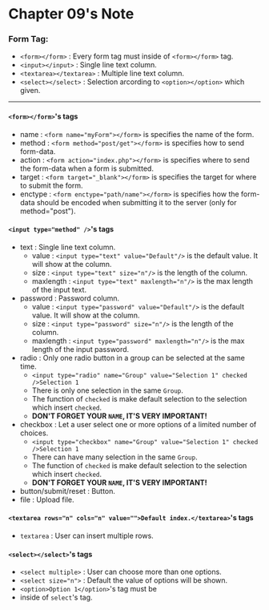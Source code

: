 # Chapter 09's Note

### Form Tag: </br>
- `<form></form>` : Every form tag must inside of `<form></form>` tag.</br>
- `<input></input>` : Single line text column.</br>
- `<textarea></textarea>` : Multiple line text column.</br>
- `<select></select>` : Selection arcording to `<option></option>` which given.</br>
<hr/>

#### `<form></form>`'s tags
- name : `<form name="myForm"></form>` is specifies the name of the form.
- method : `<form method="post/get"></form>` is specifies how to send form-data.
- action : `<form action="index.php"></form>` is specifies where to send the form-data when a form is submitted.
- target : `<form target="_blank"></form>` is specifies the target for where to submit the form.
- enctype : `<form enctype="path/name"></form>` is specifies how the form-data should be encoded when submitting it to the server (only for method="post").

#### `<input type="method" />`'s tags
- text : Single line text column.
  - value : `<input type="text" value="Default"/>` is the default value. It will show at the column.
  - size : `<input type="text" size="n"/>` is the length of the column.
  - maxlength : `<input type="text" maxlength="n"/>` is the max length of the input text.
- password : Password column.
  - value : `<input type="password" value="Default"/>` is the default value. It will show at the column.
  - size : `<input type="password" size="n"/>` is the length of the column.
  - maxlength : `<input type="password" maxlength="n"/>` is the max length of the input password.
- radio : Only one radio button in a group can be selected at the same time.
  - `<input type="radio" name="Group" value="Selection 1" checked />Selection 1`
  - There is only one selection in the same `Group`.
  - The function of `checked` is make default selection to the selection which insert `checked`.
  - **DON'T FORGET YOUR `NAME`, IT'S VERY IMPORTANT!**
- checkbox : Let a user select one or more options of a limited number of choices.
  - `<input type="checkbox" name="Group" value="Selection 1" checked />Selection 1`
  - There can have many selection in the same `Group`.
  - The function of `checked` is make default selection to the selection which insert `checked`.
  - **DON'T FORGET YOUR `NAME`, IT'S VERY IMPORTANT!**
- button/submit/reset : Button.
- file : Upload file.

#### `<textarea rows="n" cols="n" value="">Default index.</textarea>`'s tags
- `textarea` : User can insert multiple rows.

#### `<select></select>`'s tags
- `<select multiple>` : User can choose more than one options.
- `<select size="n">` : Default the value of options will be shown.
- `<option>Option 1</option>`'s tag must be 
- inside of `select`'s tag.
